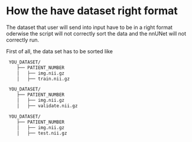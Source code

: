 
# How the have dataset right format


The dataset that user will send into input have to be in a right format oderwise the script will not correctly sort the data and the nnUNet will not correctly run.

First of all, the data set has to be sorted like

```bash
 YOU_DATASET/
    ├── PATIENT_NUMBER
    │   ├── img.nii.gz
    │   ├── train.nii.gz
```

```bash
 YOU_DATASET/
    ├── PATIENT_NUMBER
    │   ├── img.nii.gz
    │   ├── validate.nii.gz
```


```bash
 YOU_DATASET/
    ├── PATIENT_NUMBER
    │   ├── img.nii.gz
    │   ├── test.nii.gz
```
